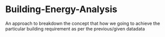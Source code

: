 # Building-Energy-Analysis
An approach to breakdown the concept that how we going to achieve the particular building requirement as per the previous/given datadata
